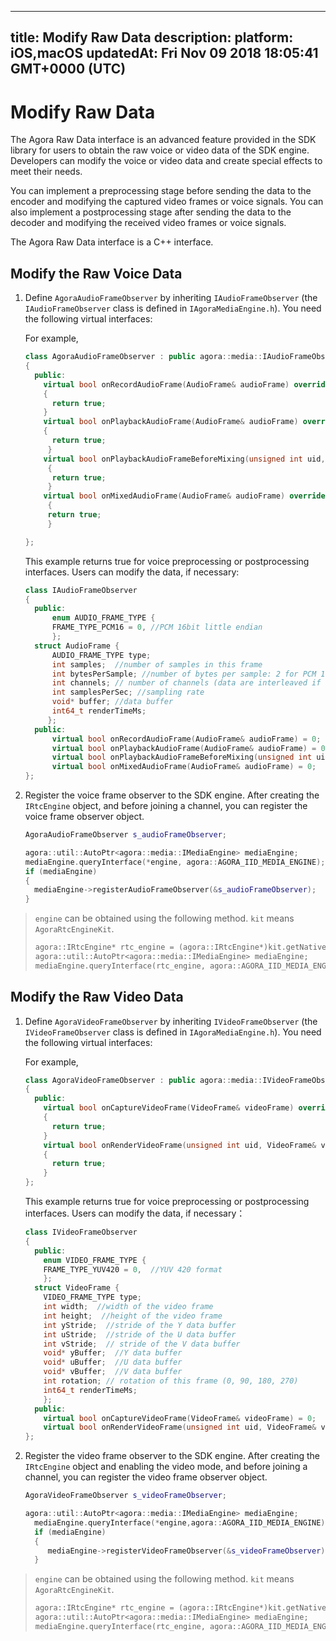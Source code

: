 
---
title: Modify Raw Data
description: 
platform: iOS,macOS
updatedAt: Fri Nov 09 2018 18:05:41 GMT+0000 (UTC)
---
# Modify Raw Data
The Agora Raw Data interface is an advanced feature provided in the SDK library for users to obtain the raw voice or video data of the SDK engine. Developers can modify the voice or video data and create special effects to meet their needs.

You can implement a preprocessing stage before sending the data to the encoder and modifying the captured video frames or voice signals. You can also implement a postprocessing stage after sending the data to the decoder and modifying the received video frames or voice signals.

The Agora Raw Data interface is a C++ interface.

## Modify the Raw Voice Data

1. Define `AgoraAudioFrameObserver` by inheriting `IAudioFrameObserver` (the `IAudioFrameObserver` class is defined in `IAgoraMediaEngine.h`). You need the following virtual interfaces:

   For example,

   ```c++
   class AgoraAudioFrameObserver : public agora::media::IAudioFrameObserver
   {
     public:
       virtual bool onRecordAudioFrame(AudioFrame& audioFrame) override
       {
         return true;
       }
       virtual bool onPlaybackAudioFrame(AudioFrame& audioFrame) override
       {
         return true;
        }
       virtual bool onPlaybackAudioFrameBeforeMixing(unsigned int uid, AudioFrame& audioFrame) override
        {
         return true;
        }
       virtual bool onMixedAudioFrame(AudioFrame& audioFrame) override
        {
        return true;
        }
   
   };
   ```

   This example returns true for voice preprocessing or postprocessing interfaces. Users can modify the data, if necessary:

   ```c++
   class IAudioFrameObserver
   {
     public:
         enum AUDIO_FRAME_TYPE {
         FRAME_TYPE_PCM16 = 0, //PCM 16bit little endian
         };
     struct AudioFrame {
         AUDIO_FRAME_TYPE type;
         int samples;  //number of samples in this frame
         int bytesPerSample; //number of bytes per sample: 2 for PCM 16
         int channels; // number of channels (data are interleaved if stereo)
         int samplesPerSec; //sampling rate
         void* buffer; //data buffer
         int64_t renderTimeMs;
        };
     public:
         virtual bool onRecordAudioFrame(AudioFrame& audioFrame) = 0;
         virtual bool onPlaybackAudioFrame(AudioFrame& audioFrame) = 0;
         virtual bool onPlaybackAudioFrameBeforeMixing(unsigned int uid, AudioFrame& audioFrame) = 0;
         virtual bool onMixedAudioFrame(AudioFrame& audioFrame) = 0;
   };
   ```

2. Register the voice frame observer to the SDK engine. After creating the `IRtcEngine` object, and before joining a channel, you can register the voice frame observer object.

   ```c++
   AgoraAudioFrameObserver s_audioFrameObserver;
   
   agora::util::AutoPtr<agora::media::IMediaEngine> mediaEngine;
   mediaEngine.queryInterface(*engine, agora::AGORA_IID_MEDIA_ENGINE);
   if (mediaEngine)
   {
     mediaEngine->registerAudioFrameObserver(&s_audioFrameObserver);
   }
   ```

> `engine` can be obtained using the following method. `kit` means `AgoraRtcEngineKit`.
>
> ```c++
> agora::IRtcEngine* rtc_engine = (agora::IRtcEngine*)kit.getNativeHandle;
> agora::util::AutoPtr<agora::media::IMediaEngine> mediaEngine;
> mediaEngine.queryInterface(rtc_engine, agora::AGORA_IID_MEDIA_ENGINE);
> ```

## Modify the Raw Video Data

1. Define `AgoraVideoFrameObserver` by inheriting `IVideoFrameObserver` \(the `IVideoFrameObserver` class is defined in `IAgoraMediaEngine.h`\). You need the following virtual interfaces:

   For example,

   ```c++
   class AgoraVideoFrameObserver : public agora::media::IVideoFrameObserver
   {
     public:
       virtual bool onCaptureVideoFrame(VideoFrame& videoFrame) override
       {
         return true;
       }
       virtual bool onRenderVideoFrame(unsigned int uid, VideoFrame& videoFrame) override
       {
         return true;
       }
   };
   ```

   This example returns true for voice preprocessing or postprocessing interfaces. Users can modify the data, if necessary：

   ```c++
   class IVideoFrameObserver
   {
     public:
       enum VIDEO_FRAME_TYPE {
       FRAME_TYPE_YUV420 = 0,  //YUV 420 format
       };
     struct VideoFrame {
       VIDEO_FRAME_TYPE type;
       int width;  //width of the video frame
       int height;  //height of the video frame
       int yStride;  //stride of the Y data buffer
       int uStride;  //stride of the U data buffer
       int vStride;  // stride of the V data buffer
       void* yBuffer;  //Y data buffer
       void* uBuffer;  //U data buffer
       void* vBuffer;  //V data buffer
       int rotation; // rotation of this frame (0, 90, 180, 270)
       int64_t renderTimeMs;
       };
     public:
       virtual bool onCaptureVideoFrame(VideoFrame& videoFrame) = 0;
       virtual bool onRenderVideoFrame(unsigned int uid, VideoFrame& videoFrame) = 0;
   };
   ```

2. Register the video frame observer to the SDK engine. After creating the `IRtcEngine` object and enabling the video mode, and before joining a channel, you can register the video frame observer object.

   ```c++
   AgoraVideoFrameObserver s_videoFrameObserver;
   
   agora::util::AutoPtr<agora::media::IMediaEngine> mediaEngine;
     mediaEngine.queryInterface(*engine,agora::AGORA_IID_MEDIA_ENGINE);
     if (mediaEngine)
     {
        mediaEngine->registerVideoFrameObserver(&s_videoFrameObserver);
     }
   ```

> `engine` can be obtained using the following method. `kit` means `AgoraRtcEngineKit`.
> ```c++
> agora::IRtcEngine* rtc_engine = (agora::IRtcEngine*)kit.getNativeHandle;
> agora::util::AutoPtr<agora::media::IMediaEngine> mediaEngine;
> mediaEngine.queryInterface(rtc_engine, agora::AGORA_IID_MEDIA_ENGINE);
> ```
